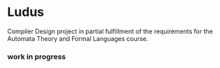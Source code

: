 # Ludus

Compiler Design project in partial fulfillment of the requirements for the Automata Theory and Formal Languages course.

### **work in progress**
